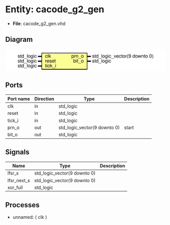 # Entity: cacode_g2_gen

- **File**: cacode_g2_gen.vhd
## Diagram

![Diagram](cacode_g2_gen.svg "Diagram")
## Ports

| Port name | Direction | Type                         | Description |
| --------- | --------- | ---------------------------- | ----------- |
| clk       | in        | std_logic                    |             |
| reset     | in        | std_logic                    |             |
| tick_i    | in        | std_logic                    |             |
| prn_o     | out       | std_logic_vector(9 downto 0) | start       |
| bit_o     | out       | std_logic                    |             |
## Signals

| Name         | Type                         | Description |
| ------------ | ---------------------------- | ----------- |
| lfsr_s       | std_logic_vector(9 downto 0) |             |
|  lfsr_next_s | std_logic_vector(9 downto 0) |             |
| xor_full     | std_logic                    |             |
## Processes
- unnamed: ( clk )
